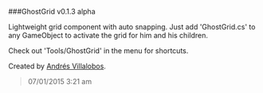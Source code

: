 ###GhostGrid v0.1.3 alpha


Lightweight grid component with auto snapping. Just add 'GhostGrid.cs' to any
GameObject to activate the grid for him and his children.

Check out 'Tools/GhostGrid' in the menu for shortcuts.


Created by [Andrés Villalobos](http://twitter.com/matnesis).
> 07/01/2015 3:21 am
